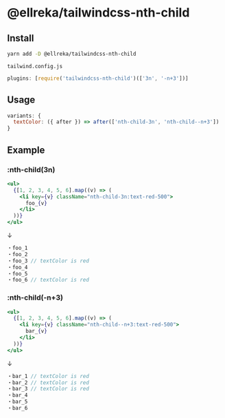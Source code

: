 # @ellreka/tailwindcss-nth-child

## Install

```bash
yarn add -D @ellreka/tailwindcss-nth-child
```

`tailwind.config.js`

```javascript
plugins: [require('tailwindcss-nth-child')(['3n', '-n+3'])]
```

## Usage

```javascript
variants: {
  textColor: ({ after }) => after(['nth-child-3n', 'nth-child--n+3'])
}
```

## Example

### **:nth-child(3n)**

```jsx
<ul>
  {[1, 2, 3, 4, 5, 6].map((v) => (
    <li key={v} className="nth-child-3n:text-red-500">
      foo_{v}
    </li>
  ))}
</ul>
```

↓

```js
・foo_1
・foo_2
・foo_3 // textColor is red
・foo_4
・foo_5
・foo_6 // textColor is red
```

### **:nth-child(-n+3)**

```jsx
<ul>
  {[1, 2, 3, 4, 5, 6].map((v) => (
    <li key={v} className="nth-child--n+3:text-red-500">
      bar_{v}
    </li>
  ))}
</ul>
```

↓

```js
・bar_1 // textColor is red
・bar_2 // textColor is red
・bar_3 // textColor is red
・bar_4
・bar_5
・bar_6
```
